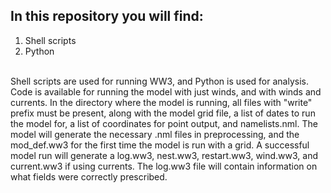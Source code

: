 ## In this repository you will find:
1. Shell scripts
2. Python

\
Shell scripts are used for running WW3, and Python is used for analysis. Code is available for running the model with just winds, and with winds and currents. In the directory where the model is running, all files with "write" prefix must be present, along with the model grid file, a list of dates to run the model for, a list of coordinates for point output, and namelists.nml. The model will generate the necessary .nml files in preprocessing, and the mod_def.ww3 for the first time the model is run with a grid. A successful model run will generate a log.ww3, nest.ww3, restart.ww3, wind.ww3, and current.ww3 if using currents. The log.ww3 file will contain information on what fields were correctly prescribed. 
